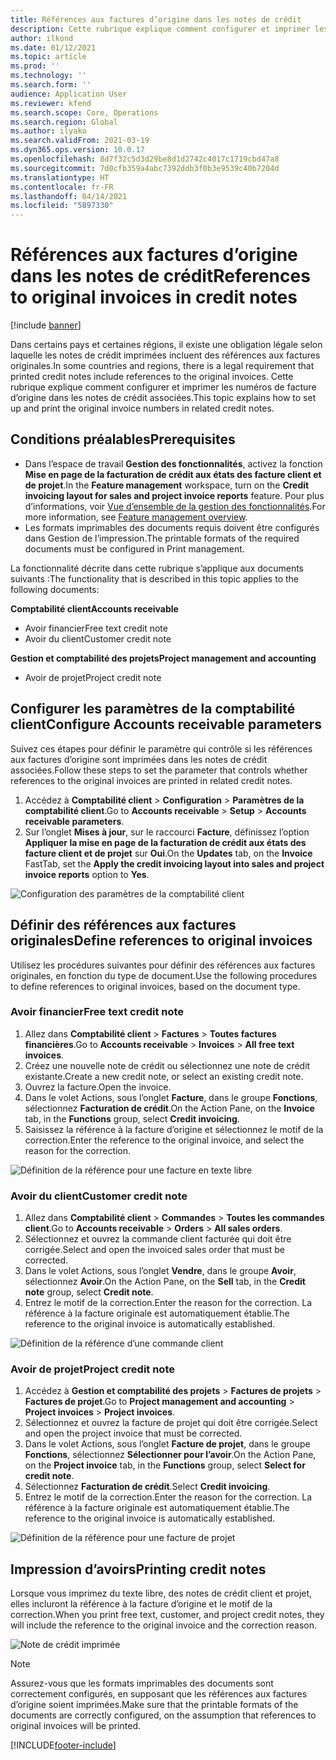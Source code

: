 ```yaml
---
title: Références aux factures d’origine dans les notes de crédit
description: Cette rubrique explique comment configurer et imprimer les numéros de facture d’origine dans les notes de crédit associées.
author: ilkond
ms.date: 01/12/2021
ms.topic: article
ms.prod: ''
ms.technology: ''
ms.search.form: ''
audience: Application User
ms.reviewer: kfend
ms.search.scope: Core, Operations
ms.search.region: Global
ms.author: ilyako
ms.search.validFrom: 2021-03-19
ms.dyn365.ops.version: 10.0.17
ms.openlocfilehash: 8d7f32c5d3d29be8d1d2742c4017c1719cbd47a8
ms.sourcegitcommit: 7d0cfb359a4abc7392ddb3f0b3e9539c40b7204d
ms.translationtype: HT
ms.contentlocale: fr-FR
ms.lasthandoff: 04/14/2021
ms.locfileid: "5897330"
---
```

# <a name="references-to-original-invoices-in-credit-notes"></a><span data-ttu-id="eb940-103">Références aux factures d’origine dans les notes de crédit</span><span class="sxs-lookup"><span data-stu-id="eb940-103">References to original invoices in credit notes</span></span>

[!include [banner](../includes/banner.md)]


<span data-ttu-id="eb940-104">Dans certains pays et certaines régions, il existe une obligation légale selon laquelle les notes de crédit imprimées incluent des références aux factures originales.</span><span class="sxs-lookup"><span data-stu-id="eb940-104">In some countries and regions, there is a legal requirement that printed credit notes include references to the original invoices.</span></span> <span data-ttu-id="eb940-105">Cette rubrique explique comment configurer et imprimer les numéros de facture d’origine dans les notes de crédit associées.</span><span class="sxs-lookup"><span data-stu-id="eb940-105">This topic explains how to set up and print the original invoice numbers in related credit notes.</span></span>

## <a name="prerequisites"></a><span data-ttu-id="eb940-106">Conditions préalables</span><span class="sxs-lookup"><span data-stu-id="eb940-106">Prerequisites</span></span>

- <span data-ttu-id="eb940-107">Dans l’espace de travail **Gestion des fonctionnalités**, activez la fonction **Mise en page de la facturation de crédit aux états des facture client et de projet**.</span><span class="sxs-lookup"><span data-stu-id="eb940-107">In the **Feature management** workspace, turn on the **Credit invoicing layout for sales and project invoice reports** feature.</span></span> <span data-ttu-id="eb940-108">Pour plus d’informations, voir [Vue d’ensemble de la gestion des fonctionnalités](../../fin-ops-core/fin-ops/get-started/feature-management/feature-management-overview.md).</span><span class="sxs-lookup"><span data-stu-id="eb940-108">For more information, see [Feature management overview](../../fin-ops-core/fin-ops/get-started/feature-management/feature-management-overview.md).</span></span>
- <span data-ttu-id="eb940-109">Les formats imprimables des documents requis doivent être configurés dans Gestion de l’impression.</span><span class="sxs-lookup"><span data-stu-id="eb940-109">The printable formats of the required documents must be configured in Print management.</span></span>

<span data-ttu-id="eb940-110">La fonctionnalité décrite dans cette rubrique s’applique aux documents suivants :</span><span class="sxs-lookup"><span data-stu-id="eb940-110">The functionality that is described in this topic applies to the following documents:</span></span>

<span data-ttu-id="eb940-111">**Comptabilité client**</span><span class="sxs-lookup"><span data-stu-id="eb940-111">**Accounts receivable**</span></span>

- <span data-ttu-id="eb940-112">Avoir financier</span><span class="sxs-lookup"><span data-stu-id="eb940-112">Free text credit note</span></span>
- <span data-ttu-id="eb940-113">Avoir du client</span><span class="sxs-lookup"><span data-stu-id="eb940-113">Customer credit note</span></span>

<span data-ttu-id="eb940-114">**Gestion et comptabilité des projets**</span><span class="sxs-lookup"><span data-stu-id="eb940-114">**Project management and accounting**</span></span>

- <span data-ttu-id="eb940-115">Avoir de projet</span><span class="sxs-lookup"><span data-stu-id="eb940-115">Project credit note</span></span>

## <a name="configure-accounts-receivable-parameters"></a><span data-ttu-id="eb940-116">Configurer les paramètres de la comptabilité client</span><span class="sxs-lookup"><span data-stu-id="eb940-116">Configure Accounts receivable parameters</span></span>

<span data-ttu-id="eb940-117">Suivez ces étapes pour définir le paramètre qui contrôle si les références aux factures d’origine sont imprimées dans les notes de crédit associées.</span><span class="sxs-lookup"><span data-stu-id="eb940-117">Follow these steps to set the parameter that controls whether references to the original invoices are printed in related credit notes.</span></span>

1. <span data-ttu-id="eb940-118">Accédez à **Comptabilité client** \> **Configuration** \> **Paramètres de la comptabilité client**.</span><span class="sxs-lookup"><span data-stu-id="eb940-118">Go to **Accounts receivable** \> **Setup** \> **Accounts receivable parameters**.</span></span>
2. <span data-ttu-id="eb940-119">Sur l’onglet **Mises à jour**, sur le raccourci **Facture**, définissez l’option **Appliquer la mise en page de la facturation de crédit aux états des facture client et de projet** sur **Oui**.</span><span class="sxs-lookup"><span data-stu-id="eb940-119">On the **Updates** tab, on the **Invoice** FastTab, set the **Apply the credit invoicing layout into sales and project invoice reports** option to **Yes**.</span></span>

![Configuration des paramètres de la comptabilité client](media/original-invoice-number-in-credit-note.jpg)

## <a name="define-references-to-original-invoices"></a><span data-ttu-id="eb940-121">Définir des références aux factures originales</span><span class="sxs-lookup"><span data-stu-id="eb940-121">Define references to original invoices</span></span>

<span data-ttu-id="eb940-122">Utilisez les procédures suivantes pour définir des références aux factures originales, en fonction du type de document.</span><span class="sxs-lookup"><span data-stu-id="eb940-122">Use the following procedures to define references to original invoices, based on the document type.</span></span>

### <a name="free-text-credit-note"></a><span data-ttu-id="eb940-123">Avoir financier</span><span class="sxs-lookup"><span data-stu-id="eb940-123">Free text credit note</span></span>

1. <span data-ttu-id="eb940-124">Allez dans **Comptabilité client** \> **Factures** \> **Toutes factures financières**.</span><span class="sxs-lookup"><span data-stu-id="eb940-124">Go to **Accounts receivable** \> **Invoices** \> **All free text invoices**.</span></span>
2. <span data-ttu-id="eb940-125">Créez une nouvelle note de crédit ou sélectionnez une note de crédit existante.</span><span class="sxs-lookup"><span data-stu-id="eb940-125">Create a new credit note, or select an existing credit note.</span></span>
3. <span data-ttu-id="eb940-126">Ouvrez la facture.</span><span class="sxs-lookup"><span data-stu-id="eb940-126">Open the invoice.</span></span>
4. <span data-ttu-id="eb940-127">Dans le volet Actions, sous l’onglet **Facture**, dans le groupe **Fonctions**, sélectionnez **Facturation de crédit**.</span><span class="sxs-lookup"><span data-stu-id="eb940-127">On the Action Pane, on the **Invoice** tab, in the **Functions** group, select **Credit invoicing**.</span></span>
5. <span data-ttu-id="eb940-128">Saisissez la référence à la facture d’origine et sélectionnez le motif de la correction.</span><span class="sxs-lookup"><span data-stu-id="eb940-128">Enter the reference to the original invoice, and select the reason for the correction.</span></span>

![Définition de la référence pour une facture en texte libre](media/reference-original-invoice-FTI.jpg)

### <a name="customer-credit-note"></a><span data-ttu-id="eb940-130">Avoir du client</span><span class="sxs-lookup"><span data-stu-id="eb940-130">Customer credit note</span></span>

1. <span data-ttu-id="eb940-131">Allez dans **Comptabilité client** \> **Commandes** \> **Toutes les commandes client**.</span><span class="sxs-lookup"><span data-stu-id="eb940-131">Go to **Accounts receivable** \> **Orders** \> **All sales orders**.</span></span>
2. <span data-ttu-id="eb940-132">Sélectionnez et ouvrez la commande client facturée qui doit être corrigée.</span><span class="sxs-lookup"><span data-stu-id="eb940-132">Select and open the invoiced sales order that must be corrected.</span></span>
3. <span data-ttu-id="eb940-133">Dans le volet Actions, sous l’onglet **Vendre**, dans le groupe **Avoir**, sélectionnez **Avoir**.</span><span class="sxs-lookup"><span data-stu-id="eb940-133">On the Action Pane, on the **Sell** tab, in the **Credit note** group, select **Credit note**.</span></span>
4. <span data-ttu-id="eb940-134">Entrez le motif de la correction.</span><span class="sxs-lookup"><span data-stu-id="eb940-134">Enter the reason for the correction.</span></span> <span data-ttu-id="eb940-135">La référence à la facture originale est automatiquement établie.</span><span class="sxs-lookup"><span data-stu-id="eb940-135">The reference to the original invoice is automatically established.</span></span>

![Définition de la référence d’une commande client](media/reference-original-invoice-SO.jpg)

### <a name="project-credit-note"></a><span data-ttu-id="eb940-137">Avoir de projet</span><span class="sxs-lookup"><span data-stu-id="eb940-137">Project credit note</span></span>

1. <span data-ttu-id="eb940-138">Accédez à **Gestion et comptabilité des projets** \> **Factures de projets** \> **Factures de projet**.</span><span class="sxs-lookup"><span data-stu-id="eb940-138">Go to **Project management and accounting** \> **Project invoices** \> **Project invoices**.</span></span>
2. <span data-ttu-id="eb940-139">Sélectionnez et ouvrez la facture de projet qui doit être corrigée.</span><span class="sxs-lookup"><span data-stu-id="eb940-139">Select and open the project invoice that must be corrected.</span></span>
3. <span data-ttu-id="eb940-140">Dans le volet Actions, sous l’onglet **Facture de projet**, dans le groupe **Fonctions**, sélectionnez **Sélectionner pour l’avoir**.</span><span class="sxs-lookup"><span data-stu-id="eb940-140">On the Action Pane, on the **Project invoice** tab, in the **Functions** group, select **Select for credit note**.</span></span>
4. <span data-ttu-id="eb940-141">Sélectionnez **Facturation de crédit**.</span><span class="sxs-lookup"><span data-stu-id="eb940-141">Select **Credit invoicing**.</span></span>
5. <span data-ttu-id="eb940-142">Entrez le motif de la correction.</span><span class="sxs-lookup"><span data-stu-id="eb940-142">Enter the reason for the correction.</span></span> <span data-ttu-id="eb940-143">La référence à la facture originale est automatiquement établie.</span><span class="sxs-lookup"><span data-stu-id="eb940-143">The reference to the original invoice is automatically established.</span></span>

![Définition de la référence pour une facture de projet](media/reference-original-invoice-project.jpg)

## <a name="printing-credit-notes"></a><span data-ttu-id="eb940-145">Impression d’avoirs</span><span class="sxs-lookup"><span data-stu-id="eb940-145">Printing credit notes</span></span>

<span data-ttu-id="eb940-146">Lorsque vous imprimez du texte libre, des notes de crédit client et projet, elles incluront la référence à la facture d’origine et le motif de la correction.</span><span class="sxs-lookup"><span data-stu-id="eb940-146">When you print free text, customer, and project credit notes, they will include the reference to the original invoice and the correction reason.</span></span>

![Note de crédit imprimée](media/credit-note-FTI.jpg)

> [!NOTE]
> <span data-ttu-id="eb940-148">Assurez-vous que les formats imprimables des documents sont correctement configurés, en supposant que les références aux factures d’origine soient imprimées.</span><span class="sxs-lookup"><span data-stu-id="eb940-148">Make sure that the printable formats of the documents are correctly configured, on the assumption that references to original invoices will be printed.</span></span>


[!INCLUDE[footer-include](../../includes/footer-banner.md)]